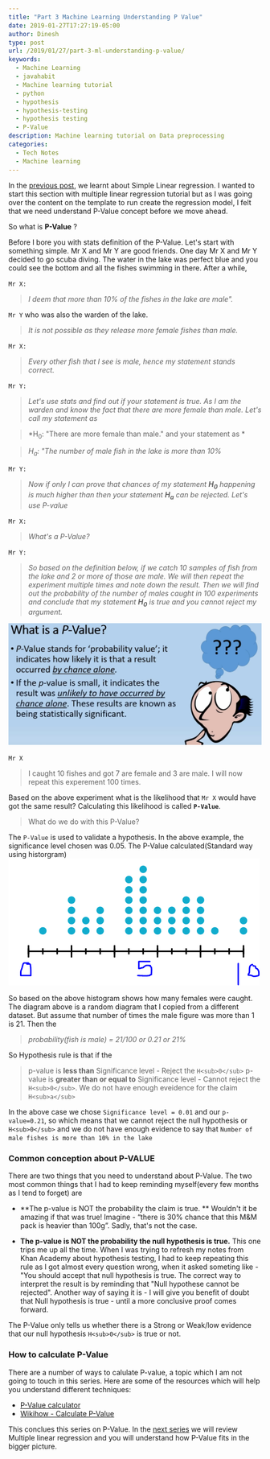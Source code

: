 ```yaml
---
title: "Part 3 Machine Learning Understanding P Value"
date: 2019-01-27T17:27:19-05:00
author: Dinesh
type: post
url: /2019/01/27/part-3-ml-understanding-p-value/
keywords:
  - Machine Learning
  - javahabit
  - Machine learning tutorial
  - python
  - hypothesis
  - hypothesis-testing
  - hypothesis testing
  - P-Value
description: Machine learning tutorial on Data preprocessing
categories:
  - Tech Notes
  - Machine learning
---
```

In the [previous post](http://javahabit.com/2019/01/22/part-2-ml-simplelinear-regression/), we learnt about Simple Linear regression. I wanted to start this section with multiple linear regression tutorial but as I was going over the content on the template to run create the regression model, I felt that we need understand P-Value concept before we move ahead.

So what is **P-Value** ?


 Before I bore you with stats definition of the P-Value. Let's start with something simple.
 Mr X and Mr Y are good friends. One day Mr X and Mr Y decided to go scuba diving. The water in the lake was perfect blue and you could see the bottom and all the fishes swimming in there. After a while,

 `Mr X:`
 > *I deem that more than 10% of the fishes in the lake are male".*

`Mr Y`  who was also the warden of the lake.
 >*It is not possible as they release more female fishes than male.*

`Mr X:`
 >*Every other fish that I see is male, hence my statement stands correct.*

`Mr Y:`
 > *Let's use stats and find out if your statement is true. As I am the warden and know the fact that there are more female than male. Let's call my statement as*

 >*H<sub>0</sub>: "There are more female than male."
 and your statement as *

 >*H<sub>a</sub>: "The number of male fish in the lake is more than 10%*

 `Mr Y:`
 > *Now if only I can prove that chances of my statement **H<sub>0</sub>** happening is much higher than then your statement **H<sub>a</sub>** can be rejected. Let's use P-value*

 `Mr X:`
 > *What's a P-Value?*

 `Mr Y:`
 > *So based on the definition below, if we catch 10 samples of fish from the lake and 2 or more of those are male. We will then repeat the experiment multiple times and note down the result. Then we will find out the probability of the number of males caught in 100 experiments and conclude that my statement **H<sub>0</sub>** is true and you cannot reject my argument.*





![P-value-def](/resources/img/pvaluedef.PNG)

`Mr X`
>I caught 10 fishes and got 7 are female and 3 are male. I will now repeat this experement 100 times.

Based on the above experiment what is the likelihood that `Mr X` would have got the same result? Calculating this likelihood is called **`P-Value`**.

>What do we do with this P-Value?

The `P-Value` is used to validate a hypothesis. In the above example, the significance level chosen was 0.05. The P-Value calculated(Standard way using historgram)
![histo](/resources/img/histo.PNG)

So based on the above histogram shows how many females were caught. The diagram above is a random diagram that I copied from a different dataset. But assume that number of times the male figure was more than 1 is 21. Then the
>*probability(fish is male) = 21/100 or 0.21 or 21%*

So Hypothesis rule is that if the
> p-value is **less than** Significance level - Reject the `H<sub>0</sub>`
p-value is **greater than or equal to** Significance level - Cannot reject the `H<sub>0</sub>`. We do not have enough eveidence for the claim `H<sub>a</sub>`

In the above case we chose `Significance level = 0.01` and our `p-value=0.21`, so which means that we cannot reject the null hypothesis or `H<sub>0</sub>` and we do not have enough evidence to say that `Number of male fishes is more than 10% in the lake`

### Common conception about P-VALUE
There are two things that you need to understand about P-Value. The two most common things that I had to keep reminding myself(every few months as I tend to forget) are

- **The p-value is NOT the probability the claim is true. **
Wouldn't it be amazing if that was true! Imagine -  “there is 30% chance that this M&M pack is heavier than 100g”. Sadly, that's not the case.

- **The p-value is NOT the probability the null hypothesis is true.**
This one trips me up all the time. When I was trying to refresh my notes from Khan Academy about hypothesis testing, I had to keep repeating this rule as I got almost every question wrong, when it asked someting like - "You should accept that null hypothesis is true. The correct way to interpret the result is by reminding that "Null hypothese cannot be rejected". Another way of saying it is - I will give you benefit of doubt that Null hypothesis is true - until a more conclusive proof comes forward.

The P-Value only tells us whether there is a Strong or Weak/low evidence that our null hypothesis `H<sub>0</sub>` is true or not.

### How to calculate P-Value
There are a number of ways to calulate P-value, a topic which I am not going to touch in this series. Here are some of the resources which will help you understand different techniques:

- [P-Value calculator](https://www.socscistatistics.com/pvalues/)
- [Wikihow - Calculate P-Value](https://www.wikihow.com/Calculate-P-Value)


This conclues this series on P-Value. In the [next series](http://javahabit.com/2019/02/02/part-4-ml-multiple-linear-regression/) we will review Multiple linear regression and you will understand how P-Value fits in the bigger picture.
